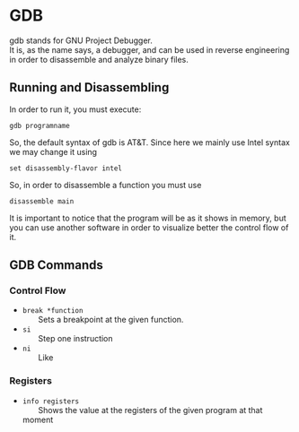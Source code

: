 # GDB
gdb stands for GNU Project Debugger. <br>
It is, as the name says, a debugger, and can be used in reverse engineering in order to disassemble and analyze binary files.

## Running and Disassembling
In order to run it, you must execute:
```
gdb programname
```

So, the default syntax of gdb is AT&T. Since here we mainly use Intel syntax we may change it using

```
set disassembly-flavor intel
```

So, in order to disassemble a function you must use
```
disassemble main
```

It is important to notice that the program will be as it shows in memory, but you can use another software in order to visualize better the control flow of it.

## GDB Commands

### Control Flow
- `break *function` <br>
&nbsp;&nbsp;&nbsp;&nbsp;&nbsp;&nbsp; Sets a breakpoint at the given function.
- `si` <br>
&nbsp;&nbsp;&nbsp;&nbsp;&nbsp;&nbsp; Step one instruction
- `ni` <br>
&nbsp;&nbsp;&nbsp;&nbsp;&nbsp;&nbsp; Like

### Registers

- `info registers` <br>
&nbsp;&nbsp;&nbsp;&nbsp;&nbsp;&nbsp; Shows the value at the registers of the given program at that moment
